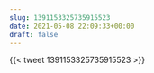 ```yaml
---
slug: 1391153325735915523
date: 2021-05-08 22:09:33+00:00
draft: false
---
```


{{< tweet 1391153325735915523 >}}
